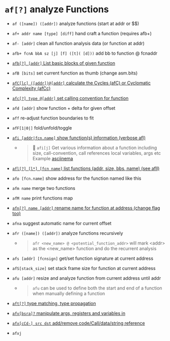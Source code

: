 <!-- TITLE: af -->

#  `af[?]`   analyze Functions

- `af ([name]) ([addr])`   analyze functions (start at addr or $$)
- `af+ addr name [type] [diff]`   hand craft a function (requires afb+)

- `af- [addr]`   clean all function analysis data (or function at addr)
- `afb+ fcnA bbA sz [j] [f] ([t]( [d]))`   add bb to function @ fcnaddr
- [ `afb[?] [addr]`   List basic blocks of given function](/options/a/af/afb)
- `afB [bits]`   set current function as thumb (change asm.bits)
- [ `afC[lc] ([addr])@[addr]`   calculate the Cycles (afC) or Cyclomatic Complexity (afCc)](/options/a/af/afc)
- [ `afc[?] type @[addr]`   set calling convention for function](/options/a/af/af_small_c)
- `afd [addr]` show function + delta for given offset
- `aff`   re-adjust function boundaries to fit

- `afF[1|0|]`   fold/unfold/toggle
- [ `afi [addr|fcn.name]`   show function(s) information (verbose afl)](/options/a/af/afi)
	- > 🚀 `afi[j]` Get various information about a function including size, call-convention, call references local variables, args etc Example [asciinema](https://asciinema.org/a/p3P1PWA5PvLb0LADUXiXIbr9S)
- [ `afl[?] [l*] [fcn name]`   list functions (addr, size, bbs, name) (see afll)](/options/a/af/afl)

- `afo [fcn.name]`   show address for the function named like this

- `afm name`   merge two functions


- `afM name`   print functions map
- [ `afn[?] name [addr]`   rename name for function at address (change flag too)](/options/a/af/afn)

- `afna`   suggest automatic name for current offset
- `afr ([name]) ([addr])`   analyze functions recursively
	- > `afr <new_name> @ <potential_function_addr>` will mark \<addr\> as the \<new_name\> function and do the recurrent analysis
- `afs [addr] [fcnsign]`   get/set function signature at current address
- `afS[stack_size]`   set stack frame size for function at current address
- `afu [addr]`   resize and analyze function from current address until addr
	- > `afu` can be used to define both the start and end of a function when manually defining a function
- [ `aft[?]`   type matching, type propagation](/options/a/af/aft)
- [ `afv[bsra]?`   manipulate args, registers and variables in](/options/a/af/afv)
- [ `afx[cCd-] src dst`   add/remove code/Call/data/string reference](/options/a/af/afx)
- `afxj` 

<p hidden>af afr af+ af- afb+ afB afC afc aff afF afi afl afo afm afM afn afna afs afS afu aft afv afx</p>
